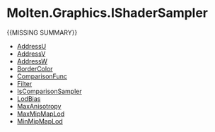 ﻿  
# Molten.Graphics.IShaderSampler
{{MISSING SUMMARY}}
  
*  [AddressU](docs/Molten.Render/Molten/Graphics/IShaderSampler/AddressU.md)  
*  [AddressV](docs/Molten.Render/Molten/Graphics/IShaderSampler/AddressV.md)  
*  [AddressW](docs/Molten.Render/Molten/Graphics/IShaderSampler/AddressW.md)  
*  [BorderColor](docs/Molten.Render/Molten/Graphics/IShaderSampler/BorderColor.md)  
*  [ComparisonFunc](docs/Molten.Render/Molten/Graphics/IShaderSampler/ComparisonFunc.md)  
*  [Filter](docs/Molten.Render/Molten/Graphics/IShaderSampler/Filter.md)  
*  [IsComparisonSampler](docs/Molten.Render/Molten/Graphics/IShaderSampler/IsComparisonSampler.md)  
*  [LodBias](docs/Molten.Render/Molten/Graphics/IShaderSampler/LodBias.md)  
*  [MaxAnisotropy](docs/Molten.Render/Molten/Graphics/IShaderSampler/MaxAnisotropy.md)  
*  [MaxMipMapLod](docs/Molten.Render/Molten/Graphics/IShaderSampler/MaxMipMapLod.md)  
*  [MinMipMapLod](docs/Molten.Render/Molten/Graphics/IShaderSampler/MinMipMapLod.md)